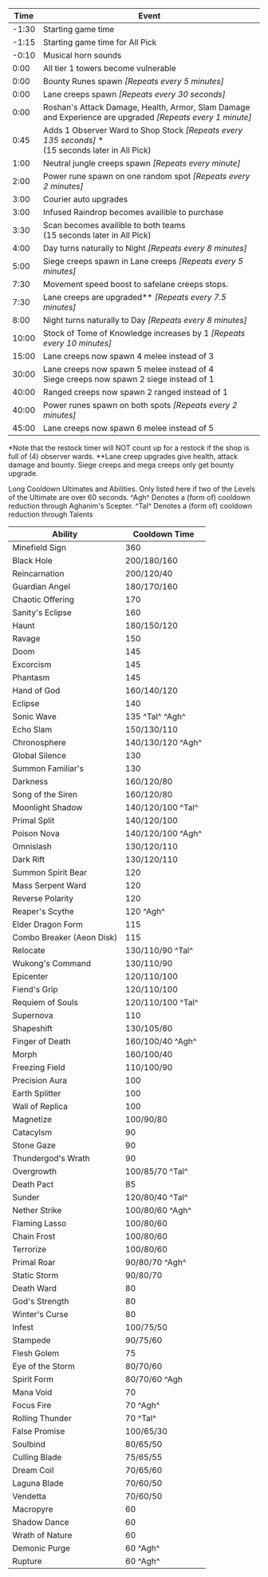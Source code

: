 |Time|Event|
|--|--|
|-1:30|Starting game time  |
|-1:15|Starting game time for All Pick  |
|-0:10|Musical horn sounds|
|0:00|All tier 1 towers become vulnerable|
|0:00|Bounty Runes spawn *[Repeats every 5 minutes]*|
|0:00|Lane creeps spawn *[Repeats every 30 seconds]*|
|0:00|Roshan's Attack Damage, Health, Armor, Slam Damage and Experience are upgraded *[Repeats every 1 minute]*|
|0:45|Adds 1 Observer Ward to Shop Stock *[Repeats every 135 seconds]* * <br>(15 seconds later in All Pick)|
|1:00|Neutral jungle creeps spawn *[Repeats every minute]*|
|2:00|Power rune spawn on one random spot *[Repeats every 2 minutes]*|
|3:00|Courier auto upgrades|
|3:00|Infused Raindrop becomes availible to purchase
|3:30|Scan becomes availible to both teams<br>(15 seconds later in All Pick)|
|4:00|Day turns naturally to Night *[Repeats every 8 minutes]*|
|5:00|Siege creeps spawn in Lane creeps *[Repeats every 5 minutes]*|
|7:30|Movement speed boost to safelane creeps stops.
|7:30|Lane creeps are upgraded** *[Repeats every 7.5 minutes]*
|8:00|Night turns naturally to Day *[Repeats every 8 minutes]*|
|10:00|Stock of Tome of Knowledge increases by 1 *[Repeats every 10 minutes]*
|15:00|Lane creeps now spawn 4 melee instead of 3|
|30:00|Lane creeps now spawn 5 melee instead of 4<br>Siege creeps now spawn 2 siege instead of 1
|40:00|Ranged creeps now spawn 2 ranged instead of 1|
|40:00|Power runes spawn on both spots *[Repeats every 2 minutes]*
|45:00|Lane creeps now spawn 6 melee instead of 5|

*Note that the restock timer will NOT count up for a restock if the shop is full of (4) observer wards.
**Lane creep upgrades give health, attack damage and bounty. Siege creeps and mega creeps only get bounty upgrade.

Long Cooldown Ultimates and Abilities. Only listed here if two of the Levels of the Ultimate are over 60 seconds. ^Agh^ Denotes a (form of) cooldown reduction through Aghanim's Scepter. ^Tal^ Denotes a (form of) cooldown reduction through Talents

|Ability|Cooldown Time|
|--|--|
|Minefield Sign|360|
|Black Hole|200/180/160|
|Reincarnation|200/120/40|
|Guardian Angel|180/170/160|
|Chaotic Offering|170|
|Sanity's Eclipse|160|
|Haunt|180/150/120|
|Ravage|150|
|Doom|145|
|Excorcism|145|
|Phantasm|145|
|Hand of God|160/140/120|
|Eclipse|140|
|Sonic Wave|135 ^Tal^ ^Agh^|
|Echo Slam|150/130/110
|Chronosphere|140/130/120 ^Agh^|
|Global Silence|130|
|Summon Familiar's|130|
|Darkness|160/120/80|
|Song of the Siren|160/120/80|
|Moonlight Shadow|140/120/100 ^Tal^|
|Primal Split|140/120/100|
|Poison Nova|140/120/100 ^Agh^|
|Omnislash|130/120/110|
|Dark Rift|130/120/110|
|Summon Spirit Bear|120|
|Mass Serpent Ward|120|
|Reverse Polarity|120|
|Reaper's Scythe|120 ^Agh^|
|Elder Dragon Form|115|
|Combo Breaker (Aeon Disk)|115|
|Relocate|130/110/90 ^Tal^|
|Wukong's Command|130/110/90|
|Epicenter|120/110/100|
|Fiend's Grip|120/110/100|
|Requiem of Souls|120/110/100 ^Tal^|
|Supernova|110|
|Shapeshift|130/105/80|
|Finger of Death|160/100/40 ^Agh^|
|Morph|160/100/40|
|Freezing Field|110/100/90|
|Precision Aura|100|
|Earth Splitter|100|
|Wall of Replica|100|
|Magnetize|100/90/80|
|Catacylsm|90|
|Stone Gaze|90|
|Thundergod's Wrath|90|
|Overgrowth|100/85/70 ^Tal^|
|Death Pact|85|
|Sunder|120/80/40 ^Tal^|
|Nether Strike|100/80/60 ^Agh^|
|Flaming Lasso|100/80/60|
|Chain Frost|100/80/60|
|Terrorize|100/80/60|
|Primal Roar|90/80/70 ^Agh^|
|Static Storm|90/80/70|
|Death Ward|80|
|God's Strength|80|
|Winter's Curse|80|
|Infest|100/75/50|
|Stampede|90/75/60|
|Flesh Golem|75|
|Eye of the Storm|80/70/60|
|Spirit Form|80/70/60 ^Agh|
|Mana Void|70|
|Focus Fire|70 ^Agh^|
|Rolling Thunder|70 ^Tal^|
|False Promise|100/65/30|
|Soulbind|80/65/50|
|Culling Blade|75/65/55|
|Dream Coil|70/65/60|
|Laguna Blade|70/60/50|
|Vendetta|70/60/50|
|Macropyre|60|
|Shadow Dance|60|
|Wrath of Nature|60|
|Demonic Purge|60 ^Agh^|
|Rupture|60 ^Agh^|
